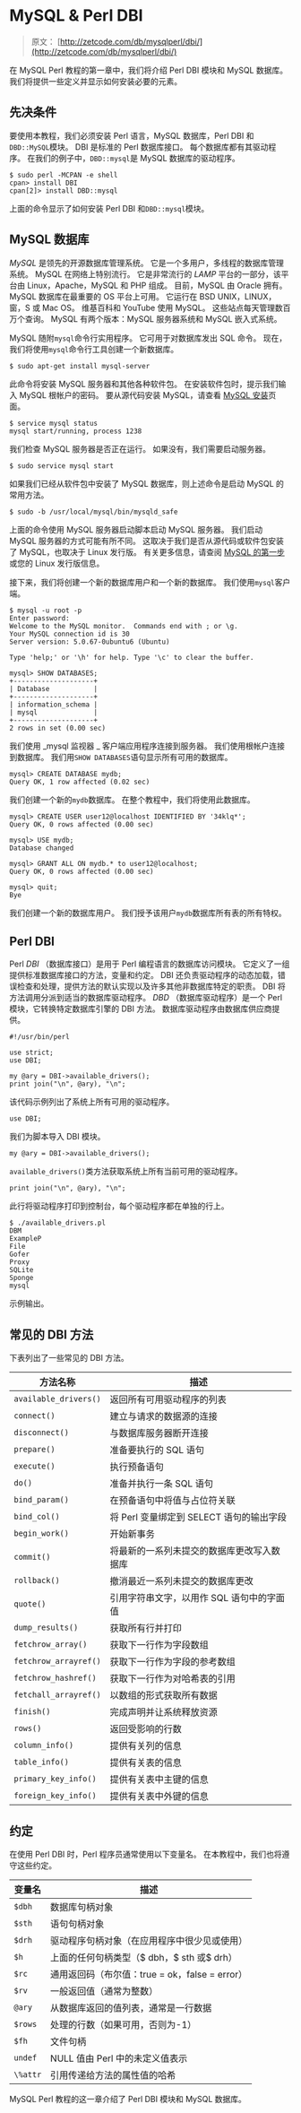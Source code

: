 # MySQL & Perl DBI

> 原文： [http://zetcode.com/db/mysqlperl/dbi/](http://zetcode.com/db/mysqlperl/dbi/)

在 MySQL Perl 教程的第一章中，我们将介绍 Perl DBI 模块和 MySQL 数据库。 我们将提供一些定义并显示如何安装必要的元素。

## 先决条件

要使用本教程，我们必须安装 Perl 语言，MySQL 数据库，Perl DBI 和`DBD::MySQL`模块。 DBI 是标准的 Perl 数据库接口。 每个数据库都有其驱动程序。 在我们的例子中，`DBD::mysql`是 MySQL 数据库的驱动程序。

```
$ sudo perl -MCPAN -e shell
cpan> install DBI
cpan[2]> install DBD::mysql

```

上面的命令显示了如何安装 Perl DBI 和`DBD::mysql`模块。

## MySQL 数据库

_MySQL_ 是领先的开源数据库管理系统。 它是一个多用户，多线程的数据库管理系统。 MySQL 在网络上特别流行。 它是非常流行的 _LAMP_ 平台的一部分，该平台由 Linux，Apache，MySQL 和 PHP 组成。 目前，MySQL 由 Oracle 拥有。 MySQL 数据库在最重要的 OS 平台上可用。 它运行在 BSD UNIX，LINUX，窗，S 或 Mac OS。 维基百科和 YouTube 使用 MySQL。 这些站点每天管理数百万个查询。 MySQL 有两个版本：MySQL 服务器系统和 MySQL 嵌入式系统。

MySQL 随附`mysql`命令行实用程序。 它可用于对数据库发出 SQL 命令。 现在，我们将使用`mysql`命令行工具创建一个新数据库。

```
$ sudo apt-get install mysql-server

```

此命令将安装 MySQL 服务器和其他各种软件包。 在安装软件包时，提示我们输入 MySQL 根帐户的密码。 要从源代码安装 MySQL，请查看 [MySQL 安装](http://zetcode.com/databases/mysqltutorial/installation/)页面。

```
$ service mysql status
mysql start/running, process 1238

```

我们检查 MySQL 服务器是否正在运行。 如果没有，我们需要启动服务器。

```
$ sudo service mysql start

```

如果我们已经从软件包中安装了 MySQL 数据库，则上述命令是启动 MySQL 的常用方法。

```
$ sudo -b /usr/local/mysql/bin/mysqld_safe

```

上面的命令使用 MySQL 服务器启动脚本启动 MySQL 服务器。 我们启动 MySQL 服务器的方式可能有所不同。 这取决于我们是否从源代码或软件包安装了 MySQL，也取决于 Linux 发行版。 有关更多信息，请查阅 [MySQL 的第一步](http://zetcode.com/databases/mysqltutorial/firststeps/)或您的 Linux 发行版信息。

接下来，我们将创建一个新的数据库用户和一个新的数据库。 我们使用`mysql`客户端。

```
$ mysql -u root -p
Enter password: 
Welcome to the MySQL monitor.  Commands end with ; or \g.
Your MySQL connection id is 30
Server version: 5.0.67-0ubuntu6 (Ubuntu)

Type 'help;' or '\h' for help. Type '\c' to clear the buffer.

mysql> SHOW DATABASES;
+--------------------+
| Database           |
+--------------------+
| information_schema | 
| mysql              | 
+--------------------+
2 rows in set (0.00 sec)

```

我们使用 _mysql 监视器 _ 客户端应用程序连接到服务器。 我们使用根帐户连接到数据库。 我们用`SHOW DATABASES`语句显示所有可用的数据库。

```
mysql> CREATE DATABASE mydb;
Query OK, 1 row affected (0.02 sec)

```

我们创建一个新的`mydb`数据库。 在整个教程中，我们将使用此数据库。

```
mysql> CREATE USER user12@localhost IDENTIFIED BY '34klq*';
Query OK, 0 rows affected (0.00 sec)

mysql> USE mydb;
Database changed

mysql> GRANT ALL ON mydb.* to user12@localhost;
Query OK, 0 rows affected (0.00 sec)

mysql> quit;
Bye

```

我们创建一个新的数据库用户。 我们授予该用户`mydb`数据库所有表的所有特权。

## Perl DBI

Perl _DBI_ （数据库接口）是用于 Perl 编程语言的数据库访问模块。 它定义了一组提供标准数据库接口的方法，变量和约定。 DBI 还负责驱动程序的动态加载，错误检查和处理，提供方法的默认实现以及许多其他非数据库特定的职责。 DBI 将方法调用分派到适当的数据库驱动程序。 _DBD_ （数据库驱动程序）是一个 Perl 模块，它转换特定数据库引擎的 DBI 方法。 数据库驱动程序由数据库供应商提供。

```
#!/usr/bin/perl

use strict;
use DBI;

my @ary = DBI->available_drivers();
print join("\n", @ary), "\n";

```

该代码示例列出了系统上所有可用的驱动程序。

```
use DBI;

```

我们为脚本导入 DBI 模块。

```
my @ary = DBI->available_drivers();

```

`available_drivers()`类方法获取系统上所有当前可用的驱动程序。

```
print join("\n", @ary), "\n";

```

此行将驱动程序打印到控制台，每个驱动程序都在单独的行上。

```
$ ./available_drivers.pl 
DBM
ExampleP
File
Gofer
Proxy
SQLite
Sponge
mysql

```

示例输出。

## 常见的 DBI 方法

下表列出了一些常见的 DBI 方法。

| 方法名称 | 描述 |
| --- | --- |
| `available_drivers()` | 返回所有可用驱动程序的列表 |
| `connect()` | 建立与请求的数据源的连接 |
| `disconnect()` | 与数据库服务器断开连接 |
| `prepare()` | 准备要执行的 SQL 语句 |
| `execute()` | 执行预备语句 |
| `do()` | 准备并执行一条 SQL 语句 |
| `bind_param()` | 在预备语句中将值与占位符关联 |
| `bind_col()` | 将 Perl 变量绑定到 SELECT 语句的输出字段 |
| `begin_work()` | 开始新事务 |
| `commit()` | 将最新的一系列未提交的数据库更改写入数据库 |
| `rollback()` | 撤消最近一系列未提交的数据库更改 |
| `quote()` | 引用字符串文字，以用作 SQL 语句中的字面值 |
| `dump_results()` | 获取所有行并打印 |
| `fetchrow_array()` | 获取下一行作为字段数组 |
| `fetchrow_arrayref()` | 获取下一行作为字段的参考数组 |
| `fetchrow_hashref()` | 获取下一行作为对哈希表的引用 |
| `fetchall_arrayref()` | 以数组的形式获取所有数据 |
| `finish()` | 完成声明并让系统释放资源 |
| `rows()` | 返回受影响的行数 |
| `column_info()` | 提供有关列的信息 |
| `table_info()` | 提供有关表的信息 |
| `primary_key_info()` | 提供有关表中主键的信息 |
| `foreign_key_info()` | 提供有关表中外键的信息 |

## 约定

在使用 Perl DBI 时，Perl 程序员通常使用以下变量名。 在本教程中，我们也将遵守这些约定。

| 变量名 | 描述 |
| --- | --- |
| `$dbh` | 数据库句柄对象 |
| `$sth` | 语句句柄对象 |
| `$drh` | 驱动程序句柄对象（在应用程序中很少见或使用） |
| `$h` | 上面的任何句柄类型（$ dbh，$ sth 或$ drh） |
| `$rc` | 通用返回码（布尔值：true = ok，false = error） |
| `$rv` | 一般返回值（通常为整数） |
| `@ary` | 从数据库返回的值列表，通常是一行数据 |
| `$rows` | 处理的行数（如果可用，否则为-1） |
| `$fh` | 文件句柄 |
| `undef` | NULL 值由 Perl 中的未定义值表示 |
| `\%attr` | 引用传递给方法的属性值的哈希 |

MySQL Perl 教程的这一章介绍了 Perl DBI 模块和 MySQL 数据库。